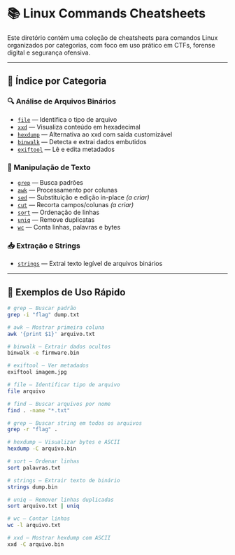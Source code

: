 # 📚 Linux Commands Cheatsheets

Este diretório contém uma coleção de cheatsheets para comandos Linux organizados por categorias, com foco em uso prático em CTFs, forense digital e segurança ofensiva.

---

## 📂 Índice por Categoria

### 🔍 Análise de Arquivos Binários
- [`file`](./file.md) — Identifica o tipo de arquivo
- [`xxd`](./xxd.md) — Visualiza conteúdo em hexadecimal
- [`hexdump`](./hexdump.md) — Alternativa ao xxd com saída customizável
- [`binwalk`](./binwalk.md) — Detecta e extrai dados embutidos
- [`exiftool`](./exiftool.md) — Lê e edita metadados

### 🧰 Manipulação de Texto
- [`grep`](./grep-cheatsheet.md) — Busca padrões
- [`awk`](./awk-cheatsheet.md) — Processamento por colunas
- [`sed`](./sed-cheatsheet.md) — Substituição e edição in-place *(a criar)*
- [`cut`](./cut-cheatsheet.md) — Recorta campos/colunas *(a criar)*
- [`sort`](./sort-cheatsheet.md) — Ordenação de linhas
- [`uniq`](./uniq-cheatsheet.md) — Remove duplicatas
- [`wc`](./wc-cheatsheet.md) — Conta linhas, palavras e bytes

### 📥 Extração e Strings
- [`strings`](./strings.md) — Extrai texto legível de arquivos binários

---

## 📌 Exemplos de Uso Rápido

```bash
# grep — Buscar padrão
grep -i "flag" dump.txt

# awk — Mostrar primeira coluna
awk '{print $1}' arquivo.txt

# binwalk — Extrair dados ocultos
binwalk -e firmware.bin

# exiftool — Ver metadados
exiftool imagem.jpg

# file — Identificar tipo de arquivo
file arquivo

# find — Buscar arquivos por nome
find . -name "*.txt"

# grep — Buscar string em todos os arquivos
grep -r "flag" .

# hexdump — Visualizar bytes e ASCII
hexdump -C arquivo.bin

# sort — Ordenar linhas
sort palavras.txt

# strings — Extrair texto de binário
strings dump.bin

# uniq — Remover linhas duplicadas
sort arquivo.txt | uniq

# wc — Contar linhas
wc -l arquivo.txt

# xxd — Mostrar hexdump com ASCII
xxd -C arquivo.bin
```